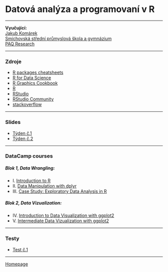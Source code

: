 # Datová analýza a programovaní v R 

--- 

**Vyučující:**  
[Jakub Komárek](https://www.paqresearch.cz/)  
[Smíchovská střední průmyslová škola a gymnázium](https://www.ssps.cz/)  
[PAQ Research](https://www.paqresearch.cz/) 

--- 

### Zdroje

+ [R packages cheatsheets](https://github.com/JakubKomarek/SSPS/tree/gh-pages/R/cheatscheets)
+ [R for Data Science](https://r4ds.had.co.nz/)
+ [R Graphics Cookbook](https://r-graphics.org/)
+ [R](https://www.r-project.org/)
+ [RStudio](https://www.rstudio.com/products/RStudio/)   
+ [RStudio Community](https://community.rstudio.com/) 
+ [stackoverflow](https://stackoverflow.com/tags/r/info) 


--- 

### Slides

+ [Týden č.1](https://github.com/JakubKomarek/SSPS/tree/gh-pages/R/slides/R_Week_01.pptx)
+ [Týden č.2](https://github.com/JakubKomarek/SSPS/tree/gh-pages/R/slides/R_Week_02.pptx)
 
--- 

### DataCamp courses  

##### Blok 1, Data Wrangling:
+ I. [Introduction to R](https://app.datacamp.com/learn/courses/free-introduction-to-r)
+ II. [Data Manipulation with dplyr](https://app.datacamp.com/learn/courses/data-manipulation-with-dplyr)
+ III. [Case Study: Exploratory Data Analysis in R](https://app.datacamp.com/learn/courses/case-study-exploratory-data-analysis-in-r)  <br>
##### Blok 2, Data Vizualization:
+ IV. [Introduction to Data Visualization with ggplot2](https://app.datacamp.com/learn/courses/introduction-to-data-visualization-with-ggplot2)
+ V. [Intermediate Data Vizualization with ggplot2](https://app.datacamp.com/learn/courses/intermediate-data-visualization-with-ggplot2)

--- 
### Testy 

+ [Test č.1](https://github.com/JakubKomarek/SSPS/tree/gh-pages/R/testy)

---

[Homepage](https://jakubkomarek.github.io/SSPS/R/)
